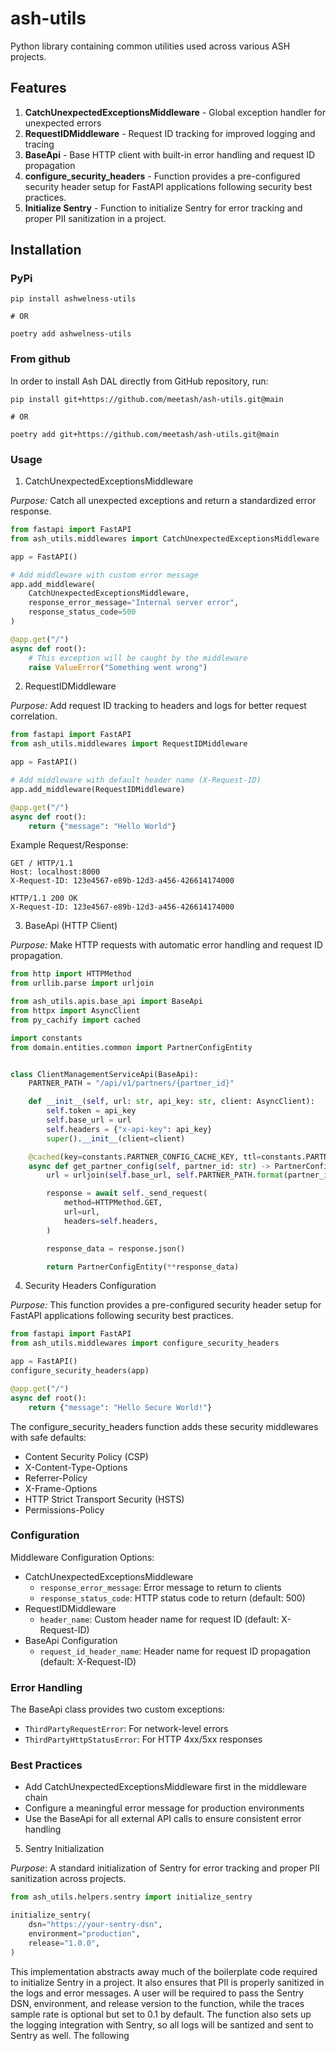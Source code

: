 # ash-utils

Python library containing common utilities used across various ASH projects.

## Features

1. **CatchUnexpectedExceptionsMiddleware** - Global exception handler for unexpected errors
2. **RequestIDMiddleware** - Request ID tracking for improved logging and tracing
3. **BaseApi** - Base HTTP client with built-in error handling and request ID propagation
4. **configure_security_headers** - Function provides a pre-configured security header setup for FastAPI applications following security best practices.
5. **Initialize Sentry** - Function to initialize Sentry for error tracking and proper PII sanitization in a project.

## Installation

### PyPi

```shell
pip install ashwelness-utils

# OR

poetry add ashwelness-utils
```

### From github
In order to install Ash DAL directly from GitHub repository, run:
```shell
pip install git+https://github.com/meetash/ash-utils.git@main

# OR

poetry add git+https://github.com/meetash/ash-utils.git@main
```

### Usage
1. CatchUnexpectedExceptionsMiddleware

*Purpose:* Catch all unexpected exceptions and return a standardized error response.

```python
from fastapi import FastAPI
from ash_utils.middlewares import CatchUnexpectedExceptionsMiddleware

app = FastAPI()

# Add middleware with custom error message
app.add_middleware(
    CatchUnexpectedExceptionsMiddleware,
    response_error_message="Internal server error",
    response_status_code=500
)

@app.get("/")
async def root():
    # This exception will be caught by the middleware
    raise ValueError("Something went wrong")
```

2. RequestIDMiddleware

*Purpose:* Add request ID tracking to headers and logs for better request correlation.

```python
from fastapi import FastAPI
from ash_utils.middlewares import RequestIDMiddleware

app = FastAPI()

# Add middleware with default header name (X-Request-ID)
app.add_middleware(RequestIDMiddleware)

@app.get("/")
async def root():
    return {"message": "Hello World"}
```

Example Request/Response:

```http
GET / HTTP/1.1
Host: localhost:8000
X-Request-ID: 123e4567-e89b-12d3-a456-426614174000

HTTP/1.1 200 OK
X-Request-ID: 123e4567-e89b-12d3-a456-426614174000
```

3. BaseApi (HTTP Client)

*Purpose:* Make HTTP requests with automatic error handling and request ID propagation.

```python
from http import HTTPMethod
from urllib.parse import urljoin

from ash_utils.apis.base_api import BaseApi
from httpx import AsyncClient
from py_cachify import cached

import constants
from domain.entities.common import PartnerConfigEntity


class ClientManagementServiceApi(BaseApi):
    PARTNER_PATH = "/api/v1/partners/{partner_id}"

    def __init__(self, url: str, api_key: str, client: AsyncClient):
        self.token = api_key
        self.base_url = url
        self.headers = {"x-api-key": api_key}
        super().__init__(client=client)

    @cached(key=constants.PARTNER_CONFIG_CACHE_KEY, ttl=constants.PARTNER_CONFIG_CACHE_TTL)
    async def get_partner_config(self, partner_id: str) -> PartnerConfigEntity:
        url = urljoin(self.base_url, self.PARTNER_PATH.format(partner_id=partner_id))

        response = await self._send_request(
            method=HTTPMethod.GET,
            url=url,
            headers=self.headers,
        )

        response_data = response.json()

        return PartnerConfigEntity(**response_data)

```

4. Security Headers Configuration

*Purpose:* This function provides a pre-configured security header setup for FastAPI applications following security best practices.

```python
from fastapi import FastAPI
from ash_utils.middlewares import configure_security_headers

app = FastAPI()
configure_security_headers(app)

@app.get("/")
async def root():
    return {"message": "Hello Secure World!"}
```

The configure_security_headers function adds these security middlewares with safe defaults:
- Content Security Policy (CSP)
- X-Content-Type-Options
- Referrer-Policy
- X-Frame-Options
- HTTP Strict Transport Security (HSTS)
- Permissions-Policy


### Configuration
Middleware Configuration Options:
- CatchUnexpectedExceptionsMiddleware
    - `response_error_message`: Error message to return to clients
    - `response_status_code`: HTTP status code to return (default: 500)
- RequestIDMiddleware
  - `header_name`: Custom header name for request ID (default: X-Request-ID)
- BaseApi Configuration
  - `request_id_header_name`: Header name for request ID propagation (default: X-Request-ID)


### Error Handling
The BaseApi class provides two custom exceptions:

- `ThirdPartyRequestError`: For network-level errors
- `ThirdPartyHttpStatusError`: For HTTP 4xx/5xx responses


### Best Practices
- Add CatchUnexpectedExceptionsMiddleware first in the middleware chain
- Configure a meaningful error message for production environments
- Use the BaseApi for all external API calls to ensure consistent error handling

5. Sentry Initialization

*Purpose*: A standard initialization of Sentry for error tracking and proper PII sanitization across projects.

```python
from ash_utils.helpers.sentry import initialize_sentry

initialize_sentry(
    dsn="https://your-sentry-dsn",
    environment="production",
    release="1.0.0",
)
```
This implementation abstracts away much of the boilerplate code required to initialize Sentry in a project. It also ensures that PII is properly sanitized in the logs and error messages. A user will be required to pass the Sentry DSN, environment, and release version to the function, while the traces sample rate is optional but set to 0.1 by default. The function also sets up the logging integration with Sentry, so all logs will be santized and sent to Sentry as well. The following 